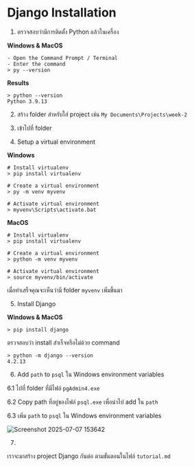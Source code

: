 # Django Installation


1. ตรวจสอบว่ามีการติดตั้ง Python แล้วในเครื่อง

**Windows & MacOS**
```
- Open the Command Prompt / Terminal
- Enter the command
> py --version
```

**Results**
```
> python --version
Python 3.9.13
```

2. สร้าง folder สำหรับใส่ project เช่น `My Documents\Projects\week-2`

3. เข้าไปที่ folder

4. Setup a virtual environment

**Windows**
```
# Install virtualenv
> pip install virtualenv

# Create a virtual environment
> py -m venv myvenv

# Activate virtual environment
> myvenv\Scripts\activate.bat
```

**MacOS**
```
# Install virtualenv
> pip install virtualenv

# Create a virtual environment
> python -m venv myvenv

# Activate virtual environment
> source myvenv/bin/activate
```

เมื่อทำเสร็จคุณจะเห็นว่ามี folder `myvenv` เพิ่มขึ้นมา

5. Install Django

**Windows & MacOS**

```
> pip install django
```

ตรวจสอบว่า install สำเร็จหรือไม่ด้วย command

```
> python -m django --version
4.2.13
```

6. Add `path` to `psql` ใน Windows environment variables

6.1 ไปที่ folder ที่มีไฟล์ `pgAdmin4.exe`

6.2 Copy path ที่อยู่ของไฟล์ `psql.exe` เพื่อนำไป add ใน `path`

6.3 เพิ่ม `path` to `psql` ใน Windows environment variables

![Screenshot 2025-07-07 153642](https://github.com/user-attachments/assets/0dd77e8b-8e9e-46a3-a471-0fc614aa0646)

7. 

เราจะมาสร้าง project Django กันต่อ ตามขั้นตอนในไฟล์ `tutorial.md`
